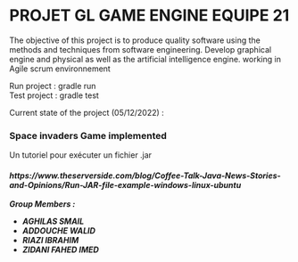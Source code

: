 # PROJET GL GAME ENGINE  EQUIPE 21 

<p>The objective of this project is to produce quality software using the methods and techniques
from software engineering. 
Develop graphical engine and physical as well as the artificial intelligence engine.
working in Agile scrum environnement 

Run project : gradle run 
<br>
Test project : gradle test
</br>

Current state of the project (05/12/2022) : 

<h3> Space invaders Game implemented </h3>

<div>Un tutoriel pour exécuter un fichier .jar</div>

<h5><link> https://www.theserverside.com/blog/Coffee-Talk-Java-News-Stories-and-Opinions/Run-JAR-file-example-windows-linux-ubuntu
<br>
<br>
Group Members :
<ul>
<li>
AGHILAS SMAIL 
</li>
<li>
ADDOUCHE WALID 
</li>
<li>
RIAZI IBRAHIM 
</li>
<li>
ZIDANI FAHED IMED 
</li>
</ul>
